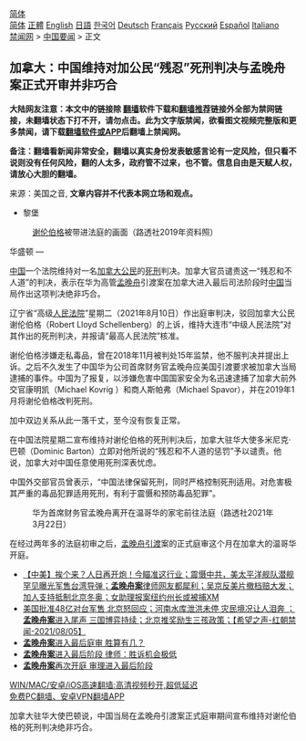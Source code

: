 <!-- 面包屑导航 --> <div class="breadcrumb"><!-- GTranslate: https://gtranslate.io/ -->  <div class="switcher notranslate">  <div class="selected">  <a href="#" onclick="return false;"> 简体</a>  </div>  <div class="option">  <a href="https://www.bannedbook.org" onclick="doGTranslate('zh-CN|zh-CN');jQuery('div.switcher div.selected a').html(jQuery(this).html());return false;" title="简体中文" class="nturl selected"> 简体</a>  <a href="https://www.bannedbook.org/zh-tw/" onclick="doGTranslate('zh-CN|zh-TW');jQuery('div.switcher div.selected a').html(jQuery(this).html());return false;" title="繁體中文" class="nturl"> 正體</a>  <a href="https://www.bannedbook.org/en/" onclick="doGTranslate('zh-CN|en');jQuery('div.switcher div.selected a').html(jQuery(this).html());return false;" title="English" class="nturl"> English</a>  <a href="https://www.bannedbook.org/ja/" onclick="doGTranslate('zh-CN|ja');jQuery('div.switcher div.selected a').html(jQuery(this).html());return false;" title="日本語" class="nturl"> 日語</a>  <a href="https://www.bannedbook.org/ko/" onclick="doGTranslate('zh-CN|ko');jQuery('div.switcher div.selected a').html(jQuery(this).html());return false;" title="한국어" class="nturl"> 한국어</a>  <a href="https://www.bannedbook.org/de/" onclick="doGTranslate('zh-CN|de');jQuery('div.switcher div.selected a').html(jQuery(this).html());return false;" title="Deutsch" class="nturl"> Deutsch</a>  <a href="https://www.bannedbook.org/fr/" onclick="doGTranslate('zh-CN|fr');jQuery('div.switcher div.selected a').html(jQuery(this).html());return false;" title="Français" class="nturl"> Français</a>  <a href="https://www.bannedbook.org/ru/" onclick="doGTranslate('zh-CN|ru');jQuery('div.switcher div.selected a').html(jQuery(this).html());return false;" title="Русский" class="nturl"> Русский</a>  <a href="https://www.bannedbook.org/es/" onclick="doGTranslate('zh-CN|es');jQuery('div.switcher div.selected a').html(jQuery(this).html());return false;" title="Español" class="nturl"> Español</a>  <a href="https://www.bannedbook.org/it/" onclick="doGTranslate('zh-CN|it');jQuery('div.switcher div.selected a').html(jQuery(this).html());return false;" title="Italiano" class="nturl"> Italiano</a>  </div>  </div>      <div class='breadcrumb-sub'><!-- Breadcrumb NavXT 6.3.0 --> <a href="https://www.bannedbook.org/" class="home">禁闻网</a> &gt; <a href="https://www.bannedbook.org/bnews/headline/" class="category">中国要闻</a> &gt; 正文</div></div><h2>加拿大：中国维持对加公民“残忍”死刑判决与孟晚舟案正式开审并非巧合</h2> <p class="notice"><b>大陆网友注意：本文中的链接除 <a href="https://github.com/bannedbook/fanqiang" >翻墙</a>软件下载和<a href="https://github.com/killgcd/justmysocks/blob/master/README.md">翻墙推荐</a>链接外全部为禁网链接，未翻墙状态下打不开，请勿点击。此为文字版禁闻，欲看图文视频完整版和更多禁闻，请下载<a href="https://github.com/bannedbook/fanqiang">翻墙软件或APP</a>后翻墙上禁闻网。</p><p>备注：翻墙看新闻非常安全，翻墙以真实身份发表敏感言论有一定风险，但只看不说则没有任何风险，翻的人太多，政府管不过来，也不管。信息自由是天赋人权，请放心大胆的翻墙。</b></p>  <div class="entry"> <p>来源：美国之音, <strong>文章内容并不代表本网立场和观点。</strong></p> <ul> <li> 黎堡 </li> </ul> <figure> <figcaption> <a href="https://www.bannedbook.org/bnews/tag/%E8%B0%A2%E4%BC%A6%E4%BC%AF%E6%A0%BC/" class="st_tag internal_tag" rel="tag" title="标签 谢伦伯格 下的日志">谢伦伯格</a>被带进法庭的画面（路透社2019年资料照）<br /> </figcaption></figure> <p>华盛顿 —&nbsp;</p>  <p><span class='wp_keywordlink_affiliate'><a href="https://www.bannedbook.org/" title="中国" target="_blank">中国</a></span>一个法院维持对一名<a href="https://www.bannedbook.org/bnews/tag/%e5%8a%a0%e6%8b%bf%e5%a4%a7/" class="st_tag internal_tag" rel="tag" title="标签 加拿大 下的日志">加拿大</a><a href="https://www.bannedbook.org/bnews/tag/%e5%85%ac%e6%b0%91/" class="st_tag internal_tag" rel="tag" title="标签 公民 下的日志">公民</a>的<a href="https://www.bannedbook.org/bnews/tag/%E6%AD%BB%E5%88%91/" class="st_tag internal_tag" rel="tag" title="标签 死刑 下的日志">死刑</a>判决。加拿大官员谴责这一“残忍和不人道”的判决，表示在华为高管<a href="https://www.bannedbook.org/bnews/tag/%e5%ad%9f%e6%99%9a%e8%88%9f/" class="st_tag internal_tag" rel="tag" title="标签 孟晚舟 下的日志">孟晚舟</a>引渡案在加拿大进入最后司法阶段时<a href="https://www.bannedbook.org/bnews/tag/%E4%B8%AD%E5%9B%BD/" class="st_tag internal_tag" rel="tag" title="标签 中国 下的日志">中国</a>当局作出这项判决绝非巧合。</p> <p>辽宁省“高级<a href="https://www.bannedbook.org/bnews/tag/%e4%ba%ba%e6%b0%91%e6%b3%95%e9%99%a2/" class="st_tag internal_tag" rel="tag" title="标签 人民法院 下的日志">人民法院</a>”星期二（2021年8月10日）作出庭审判决，驳回加拿大公民谢伦伯格（Robert Lloyd Schellenberg）的上诉，维持大连市“中级人民法院”对其作出的死刑判决，并报请“最高人民法院”核准。</p>  <p>谢伦伯格涉嫌走私毒品，曾在2018年11月被判处15年监禁，他不服判决并提出上诉。之后不久发生了中国华为公司首席财务官孟晚舟应美国引渡要求被加拿大当局逮捕的事件。中国为了报复，以涉嫌危害中国国家安全为名迅速逮捕了加拿大前外交官康明凯（Michael Kovrig ）和商人斯帕弗（Michael Spavor），并在2019年1月将谢伦伯格改判死刑。</p> <p>加中双边关系从此一落千丈，至今没有恢复正常。</p>  <p>在中国法院星期二宣布维持对谢伦伯格的死刑判决后，加拿大驻华大使多米尼克·巴顿（Dominic Barton）立即对他所说的“残忍和不人道的惩罚”予以谴责。他说，加拿大对中国任意使用死刑深表忧虑。</p> <p>中国外交部官员曾表示，“中国法律保留死刑，同时严格控制死刑适用。对危害极其严重的毒品犯罪适用死刑，有利于震慑和预防毒品犯罪”。</p>  <figure> <figcaption> 华为首席财务官孟晚舟离开在温哥华的家宅前往法庭（路透社2021年3月22日）<br /> </figcaption></figure> <p>在经过两年多的法庭初审之后，<a href="https://www.bannedbook.org/bnews/tag/%E5%AD%9F%E6%99%9A%E8%88%9F%E5%BC%95%E6%B8%A1/" class="st_tag internal_tag" rel="tag" title="标签 孟晚舟引渡 下的日志">孟晚舟引渡</a>案的正式庭审这个月在加拿大的温哥华开庭。</p> <ul class='op-related-articles' title='相关阅读'> <li><a href='https://www.bannedbook.org/bnews/bannedvideo/20210810/1603321.html' target='_blank'>【中美】挨个来？人日再开炮！今瞄准这行业；震慑中共，美太平洋舰队潜舰罕见曝光军售台湾导弹；<b>孟晚舟案</b>律师网友都犀利；吴京反美片撤档赔大发；加人支持抵制北京冬奥；女助理报案纽约州长或被捕XM</a></li> <li><a href='https://www.bannedbook.org/bnews/comments/20210806/1601234.html' target='_blank'>美国批准48亿对台军售 北京怒回应；河南水库泄洪未停  灾民境况让人泪奔 ；<b>孟晚舟案</b>进入尾声 三国博弈持续；北京推奖励生三孩政策；【希望之声-红朝禁闻-2021/08/05】</a></li> <li><a href='https://www.bannedbook.org/bnews/headline/20210805/1600912.html' target='_blank'><b>孟晚舟案</b>进入最后庭审 胜算有几？</a></li> <li><a href='https://www.bannedbook.org/bnews/comments/20210805/1600581.html' target='_blank'><b>孟晚舟案</b>进入最后阶段 律师：胜诉机会极低</a></li> <li><a href='https://www.bannedbook.org/bnews/worldnews/usa/20210805/1600338.html' target='_blank'><b>孟晚舟案</b>再次开庭 审理进入最后阶段</a></li> </ul> <p class="texttj"> <a href="https://github.com/bannedbook/fanqiang/wiki/V2ray%E6%9C%BA%E5%9C%BA" target="_blank">WIN/MAC/安卓/iOS高速翻墙:高清视频秒开,超低延迟</a><br/> <a href="https://github.com/bannedbook/fanqiang/wiki/%E7%A6%81%E9%97%BB%E7%BD%91%E5%AE%89%E5%8D%93%E7%BF%BB%E5%A2%99%E6%96%B0%E9%97%BBAPP" target="_blank">免费PC翻墙、安卓VPN翻墙APP</a></p><p>加拿大驻华大使巴顿说，中国当局在孟晚舟引渡案正式庭审期间宣布维持对谢伦伯格的死刑判决绝非巧合。</p><a name='sharetosocial'></a>  <div style="margin-bottom:5px;padding-bottom:5px;clear:both"> <div id="archive-pix-1" class="banner-ads"> <!-- AuctionX Display platform tag START --> <div id="26318x728x90x621x_ADSLOT2" clicktrack="%%CLICK_URL_ESC%%"></div> <!-- AuctionX Display platform tag END --> </div> <div id="archive-pix-2" class="banner-ads"> <!-- AuctionX Display platform tag START --> <div id="26315x300x250x621x_ADSLOT2" clicktrack="%%CLICK_URL_ESC%%"></div> <!-- AuctionX Display platform tag END --> </div> </div>  <div id="archive-pix-1" class="banner-ads"> <!-- AuctionX Display platform tag START --> <div id="26318x728x90x621x_ADSLOT3" clicktrack="%%CLICK_URL_ESC%%"></div> <!-- AuctionX Display platform tag END --> </div> </div><!--END ENTRY--> 